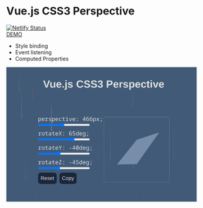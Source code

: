 # Vue.js CSS3 Perspective
[![Netlify Status](https://api.netlify.com/api/v1/badges/ef40b45f-d4b9-4de0-a9e4-8a25ed2e4495/deploy-status)](https://app.netlify.com/sites/splendorous-haupia-2b7cc9/deploys)  
[DEMO](https://splendorous-haupia-2b7cc9.netlify.app/)
- Style binding
- Event listening
- Computed Properties

![Screenshot](screenshot.png)